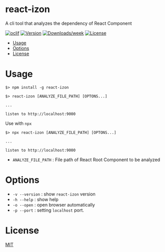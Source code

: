 # react-izon

A cli tool that analyzes the dependency of React Component

[![oclif](https://img.shields.io/badge/cli-oclif-brightgreen.svg)](https://oclif.io)
[![Version](https://img.shields.io/npm/v/react-izon.svg)](https://npmjs.org/package/react-izon)
[![Downloads/week](https://img.shields.io/npm/dw/react-izon.svg)](https://npmjs.org/package/react-izon)
[![License](https://img.shields.io/npm/l/react-izon.svg)](https://github.com/uttk/react-izon/blob/master/package.json)

* [Usage](#usage)
* [Options](#options)
* [License](#license)

# Usage

```sh-session
$> npm install -g react-izon

$> react-izon [ANALYZE_FILE_PATH] [OPTONS...]

...

listen to http://localhost:9000
```

Use with `npx`

```sh-session
$> npx react-izon [ANALYZE_FILE_PATH] [OPTONS...]

...

listen to http://localhost:9000
```


- `ANALYZE_FILE_PATH` : File path of React Root Component to be analyzed

# Options

- `-v --version` : show `react-izon` version
- `-h --help` : show help
- `-o --open` : open browser automatically
- `-p --port` : setting `localhost` port.


# License

[MIT](LICENSE "LICENSE")
